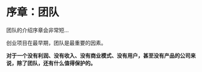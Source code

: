 # 序章：团队

团队的介绍序章会非常短...

创业项目在最早期，团队是最重要的因素。

**对于一个没有利润、没有收入、没有商业模式、没有用户，甚至没有产品的公司来说，除了团队，还有什么值得保护的。**
